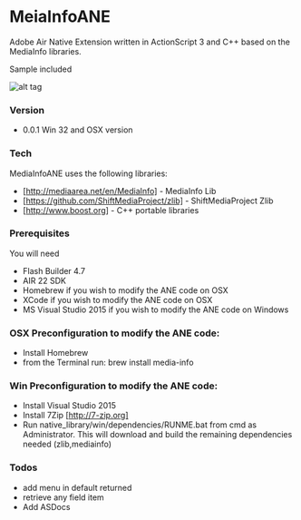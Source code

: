 # MeiaInfoANE

Adobe Air Native Extension written in ActionScript 3 and C++ based on the MediaInfo libraries.

Sample included

![alt tag](https://raw.githubusercontent.com/tuarua/MediaInfoANE/master/screenshots/screenshot.png)

### Version
- 0.0.1 Win 32 and OSX version

### Tech

MediaInfoANE uses the following libraries:

* [http://mediaarea.net/en/MediaInfo] - MediaInfo Lib
* [https://github.com/ShiftMediaProject/zlib] - ShiftMediaProject Zlib
* [http://www.boost.org] - C++ portable libraries

### Prerequisites

You will need
 
 - Flash Builder 4.7
 - AIR 22 SDK
 - Homebrew if you wish to modify the ANE code on OSX
 - XCode if you wish to modify the ANE code on OSX
 - MS Visual Studio 2015 if you wish to modify the ANE code on Windows

### OSX Preconfiguration to modify the ANE code:
 - Install Homebrew
 - from the Terminal run: brew install media-info

### Win Preconfiguration to modify the ANE code:
 - Install Visual Studio 2015
 - Install 7Zip [http://7-zip.org]
 - Run native_library/win/dependencies/RUNME.bat from cmd as Administrator.
This will download and build the remaining dependencies needed (zlib,mediainfo)

### Todos
 - add menu in default returned
 - retrieve any field item
 - Add ASDocs